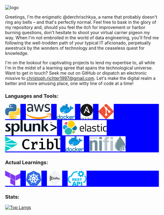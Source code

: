 ![logo](https://github.com/derchrischkya/derchrischkya/assets/134616753/ad1d14d4-1080-42c4-b750-9ec20c45453d)

Greetings, I'm the enigmatic @derchrischkya, a name that probably doesn't ring any bells – and that's perfectly normal. Feel free to bask in the glory of my repository and, should you feel the itch for improvement or harbor burning questions, don't hesitate to shoot your virtual carrier pigeon my way. When I'm not embroiled in the world of data engineering, you'll find me following the well-trodden path of your typical IT aficionado, perpetually awestruck by the wonders of technology and the ceaseless quest for knowledge.

I'm on the lookout for captivating projects to lend my expertise to, all while I'm in the midst of a learning spree that spans the technological universe. Want to get in touch? Seek me out on GitHub or dispatch an electronic missive to christoph.richter1997@gmail.com. Let's make the digital realm a better and more amusing place, one witty line of code at a time!

### Languages and Tools:
<div style="background:blue">
<img src=".logo/python.png" height=50 style="margin-right: 1em;"/>
<img src=".logo/aws.png" height=50 style="margin-right: 1em;"/>
<img src=".logo/docker.png" height=50 style="margin-right: 1em;"/>
<img src=".logo/ansible.png" height=50 style="margin-right: 1em;" />
<img src=".logo/git.png" height=50 style="margin-right: 1em;"/>
<img src=".logo/splunk.png" height=50 style="margin-right: 1em;"/>
<img src=".logo/elastic.png" height=50 style="margin-right: 1em;">
<img src=".logo/cribl.png" height=50 style="margin-right: 1em;"/>
<img src=".logo/docker.png" height=50 style="margin-right: 1em;"/>
<img src=".logo/nifi.png" height=50 style="margin-right: 1em;">
</div>
<!---
derchrischkya/derchrischkya is a ✨ special ✨ repository because its `README.md` (this file) appears on your GitHub profile.
You can click the Preview link to take a look at your changes.
--->

### Actual Learnings:
<div style="background:blue">
<img src=".logo/terraform.png" height=50 style="margin-right: 1em">
<img src=".logo/k8s.png" height=50 style="margin-right: 1em;"/>
<img src=".logo/kafka.png" height=50 style="margin-right: 1em;"/>
<img src=".logo/rest.png" height=50 style="margin-right: 1em;"/>
</div>

### Stats:
[![Top Langs](https://github-readme-stats.vercel.app/api/top-langs/?username=your-github-username&layout=compact&theme=vision-friendly-dark)](https://github.com/anuraghazra/github-readme-stats)